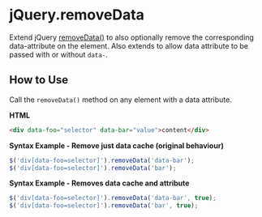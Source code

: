 # jQuery.removeData
Extend jQuery [removeData()](https://api.jquery.com/removeData/) to also optionally remove the corresponding data-attribute on the element. Also extends to allow data attribute to be passed with or without ```data-```.

## How to Use
Call the ```removeData()``` method on any element with a data attribute.

**HTML**
```html
<div data-foo="selector" data-bar="value">content</div>
```

**Syntax Example - Remove just data cache (original behaviour)**
```javascript
$('div[data-foo=selector]').removeData('data-bar');
$('div[data-foo=selector]').removeData('bar');
```

**Syntax Example - Removes data cache and attribute**
```javascript
$('div[data-foo=selector]').removeData('data-bar', true);
$('div[data-foo=selector]').removeData('bar', true);
```

